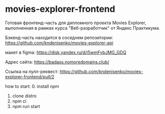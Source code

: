 # movies-explorer-frontend

Готовая фронтенд-часть для дипломного проекта Movies Explorer, выполненная в рамках курса "Веб-разработчик" от Яндекс Практикума.

Бэкенд-часть находится в соседнем репозитории:
https://github.com/kndenisenko/movies-explorer-api



макет в figma: https://disk.yandex.ru/d/i5wmFybJMG_GDQ

Адрес сайта: https://badass.nomoredomains.club/

Ссылка на пулл-реквест: https://github.com/kndenisenko/movies-explorer-frontend/pull/2

how to start: 0. install npm

1. clone distro
2. npm ci
3. npm run start
